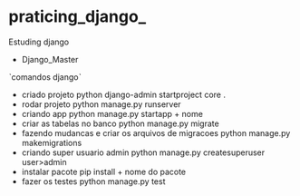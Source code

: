 # praticing_django_
Estuding django

- Django_Master

ˋcomandos djangoˋ
- criado projeto
python django-admin startproject core .
- rodar projeto
python manage.py runserver
- criando app
python manage.py startapp + nome
- criar as tabelas no banco
python manage.py migrate
- fazendo mudancas e criar os arquivos de  migracoes
python manage.py makemigrations
- criando super usuario admin
python manage.py createsuperuser user>admin
- instalar pacote
pip install + nome do pacote
- fazer os testes
python manage.py test